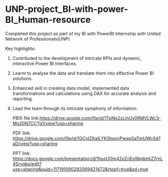 # UNP-project_BI-with-power-BI_Human-resource

Completed this project as part of my BI with PowerBI Internship with United Network of Professionals(UNP)

Key highlights:

1. Contributed to the development of intricate KPIs and dynamic, interactive Power BI interfaces.
2. Learnt to analyse the data and translate them into effective Power BI solutions.
3. Enhanced skill in creating data model, implemented data transformations and calculations using DAX for accurate analysis and reporting.
4. Lead the team through its intricate symphony of information.

   PBIX file link:https://drive.google.com/file/d/1TsjNx2zLlnUv0RMVLWc3-Mq20N7CCTg1/view?usp=sharing
   
   PDF link: https://drive.google.com/file/d/1GCvIZKaILYK0hqxvPwspGaTmUWc0d7aD/view?usp=sharing
   
   PPT link: https://docs.google.com/presentation/d/1husUOm42oZnEo9bjdprkZ7rnL4Sryqko/edit?usp=sharing&ouid=117191090292069421472&rtpof=true&sd=true
